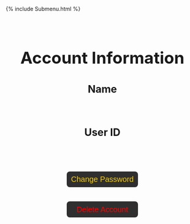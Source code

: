 {% include Submenu.html %}


<html lang="en">
<head>
    <meta charset="UTF-8">
    <meta http-equiv="X-UA-Compatible" content="IE=edge">
    <meta name="viewport" content="width=device-width, initial-scale=1.0">
    <title>Account</title>
    <style>
        .wrapper2 {
            --padding_val: 20px;
            width: 100% - 2*var(--padding_val);
            padding: var(--padding_val);
        }
        h1 {
            font-size: 32pt;
            text-align: center;
            margin-bottom: 40px;
        }
        h2 {
            text-align: center;
            font-size: 20pt;
            margin-bottom: 25px;
        }
        p.bubbly {
            --width: 25%;
            --padding: 2%;
            --margin: calc((((100% - var(--width)) - 2*var(--padding))/2));
            width: var(--width);
            margin-left: var(--margin);
            margin-right: var(--margin);
            margin-top: 25px;
            margin-bottom: 25px;
            text-align: center;
            color: #f1cc0c;
            padding: var(--padding);
            font-size: 20px;
            border-radius: 7px;
            background-color: #0000;
            transition-duration: 0.4s;
        }
        #warningText {
            --width: 70%;
            --padding: 2%;
            --margin: calc((((100% - var(--width)) - 2*var(--padding))/2));
            width: var(--width);
            margin-left: var(--margin);
            margin-right: var(--margin);
            margin-top: 25px;
            margin-bottom: 25px;
            text-align: center;
            color: #f1cc0c;
            padding: var(--padding);
            font-size: 12pt;
            border-radius: 7px;
            background-color: #302f2f;
            transition-duration: 0.4s;
        }
        p.bubbly:hover {
            background-color: #1a1a1a;
        }
        .btn {
            outline: none;
            -webkit-tap-highlight-color: transparent;
            font-family: 'Gill Sans', 'Gill Sans MT', Calibri, 'Trebuchet MS', sans-serif;
            font-size: 20px;
            margin-top: 4%; 
            margin-bottom: 4%;
            position: inline;
            width: 40%;
            margin-left: 30%;
            margin-right: 30%;
            padding: 2%;
            border-radius: 8px;
            background-color: #302f2f;
            color: #ff0000;
            border: none;
            transition-duration: 0.3s;
            cursor: pointer;
        }
        .btn:hover {
            color: #fff;
            background-color: #ff0000;
        }
        .delbtn {
            width: 60%;
            margin-left: 20%;
            margin-right: 20%;
            padding: 3%;
        }
        .gbtn {
            width: 60%;
            margin-left: 20%;
            margin-right: 20%;
            padding: 3%;
            color: #f1cc0c;
        }
        .gbtn:hover {
            color: #000;
            background-color: #16f230;
        }
        .cancel {
            outline: none;
            -webkit-tap-highlight-color: transparent;
            font-family: 'Gill Sans', 'Gill Sans MT', Calibri, 'Trebuchet MS', sans-serif;
            font-size: 20px;
            margin-top: 4%; 
            margin-bottom: 4%;
            position: inline;
            width: 40%;
            margin-left: 30%;
            margin-right: 30%;
            padding: 2%;
            border-radius: 8px;
            background-color: #302f2f;
            color: #f1cc0c;
            border: none;
            transition-duration: 0.3s;
        }
        .cancel:hover {
            color: #000;
            background-color: #f1cc0c;
        }
        .del {
            display: none;
            position: absolute;
            top: 53%;
            left: 50%;
            transform: translate(-50%, -50%);
            width: 500px;
            padding: 20px;
            border-radius: 10px;
            margin-top: 15%;
            z-index: 9;
        }
        .change {
            display: none;
            position: absolute;
            top: 53%;
            left: 50%;
            transform: translate(-50%, -50%);
            width: 500px;
            padding: 20px;
            border-radius: 10px;
            margin-top: 15%;
            z-index: 9;
        }
        .form-container {
            padding: 50px;
            background-color: black;
            box-shadow: 0px 0px 5px 5px rgba(0,0,0,0.4);
        }
        input {
            font-family: 'Gill Sans', 'Gill Sans MT', Calibri, 'Trebuchet MS', sans-serif;
            margin-top: 5%;
            width: 80%;
            margin-left: 10%;
            margin-right: 10%;
            margin-bottom: 5%;
            padding: 2%;
            font-size: 20px;
            background-color: #242424;
            color: #fcf6d9;
            border: none;
            border-radius: 5px;
            border-bottom: 4px solid #f1cc0c;
            transition-duration: 0.3s;
        }
        input:focus{
            background-color: #4d4c4b;
            outline: none;
        }
        @keyframes fadeIn {
            from {
                opacity: 0;
            }
            to {
                opacity: 1;
            }
        }
        @keyframes fadeOut {
            from {
                opacity: 1;
            }
            to {
                opacity: 0;
            }
        }
        .animatef {
            animation: fadeIn 0.5s forwards;
        }
        .animater {
            animation: fadeOut 0.4s forwards;
        }
        .alerts {
          font-family: 'Gill Sans', 'Gill Sans MT', Calibri, 'Trebuchet MS', sans-serif;
          text-align: center;
          font-size: 15px;
          color: #ff2929;
          width: 90%;
          margin-left: 5%;
          margin-right: 5%;
        }
    </style>
    <script src="{{ site.baseurl }}/information/api.js">
    </script>
    <script>
        function change() {
            const alertid = document.getElementById('alert')
            const userid = document.getElementById('userid')
            const old = document.getElementById('old')
            const newP = document.getElementById('new')
            const newPv = document.getElementById('newv')
        fetch('https://fruitteam.duckdns.org/api/players/authenticate', {
            method: 'POST',
            headers: {
                'Content-Type': 'application/json'
            },
            body: JSON.stringify({
                "uid": userid.value,
                "password": old.value
            })  
        })
            .then(res => {
                // trap error response from Web API
                if (res.status !== 200) {
                alertid.style.color = "#ff2929";
                alertid.innerHTML = "Invalid username and/or password. <br> Could not set new password."
                userid.value = ""
                old.value = ""
                return;
                }
                // Valid response will contain json data
                res.json().then(data => {
                if (newP.value === "") {
                    alertid.innerHTML = "Please enter a NEW password."
                    newP.style.borderBottomColor = "red";
                }
                else if (old.value === newP.value){
                    alertid.innerHTML = "New password cannot be the same as old password."
                    newP.style.borderBottomColor = "red";
                }
                else if (newP.value != newPv.value) {
                    alertid.innerHTML = "Your passwords do not match. <br> Please verify your new password."
                    newPv.style.borderBottomColor = "red";
                }
                else {
                    // posting to database
                    fetch('https://fruitteam.duckdns.org/api/players/update', {
                        method: 'PUT',
                        headers: {
                            'Content-Type': 'application/json'
                        },
                        body: JSON.stringify({
                            "uid": userid.value,
                            "data": {"password": newP.value}
                        })
                        })
                        .then(res => {
                        return res.json()
                        })
                        .then(data => {
                            console.log(data)
                            alertid.style.color = "#57ff47"
                            alertid.innerHTML = "<b>Success!</b> Your new password is set. <br> Redirecting soon."
                            })
                        .catch(error => console.log('ERROR'))
                    setTimeout(function() {
                        location.reload();
                    }, 1600);
                }
                })
            })
        }
        function openFormDel() {
            form = document.getElementById("del")
            form.style.display = "block";
            form.classList.add("animatef");
        }
        function openFormPwd() {
            form = document.getElementById("changepwd")
            form.style.display = "block";
            form.classList.add("animatef");
        }
        function closeForm() { 
            form = document.getElementById("del");
            form.classList.remove("animatef");
            form.classList.add("animater");
            form2 = document.getElementById("changepwd")
            form2.classList.remove("animatef");
            form2.classList.add("animater");
            setTimeout(function() {
                form.style.display = "none";
                form.classList.remove("animater");
                form2.style.display = "none";
                form2.classList.remove("animater");
            }, 400);
        }
        function delAcc() {
            const alertid = document.getElementById('alert2');
            const usr = document.getElementById('username');
            const pswd = document.getElementById('pswd');
            fetch('https://fruitteam.duckdns.org/api/players/authenticate', {
                method: 'POST',
                headers: {
                    'Content-Type': 'application/json'
                },
                body: JSON.stringify({
                    "uid": usr.value,
                    "password": pswd.value
                })  
            })
                .then(res => {
                    // trap error response from Web API
                    if (res.status !== 200) {
                    alertid.style.color = "#ff2929";
                    alertid.innerHTML = "invalid username and/or password. <br> Could not delete account."
                    usr.value = ""
                    pswd.value = ""
                    return;
                    }
                    // Valid response will contain json data
                    res.json().then(data => {
                            fetch('https://fruitteam.duckdns.org/api/players/delete', {
                                method: 'DELETE',
                                headers: {
                                    'Content-Type': 'application/json'
                                },
                                body: JSON.stringify({
                                    "uid": usr.value
                                })  
                                }).then(res => {
                                return res.json()
                                })
                                .then(data => {
                                    alertid.style.color = "#57ff47"
                                    alertid.innerHTML = "<b>Success!</b> Your account has been deleted. <br> Redirecting soon."
                                    })
                                .catch(error => console.log('ERROR'))
                            setTimeout(function() {
                                window.location.replace("https://ryanhaki.github.io/Final/");
                            }, 1700);
                    })
                })
        }
    </script>  
</head>
<body onload="showUserInfo()">
    <div class="wrapper2">
        <h1>Account Information</h1>
        <h2 class="name">Name</h2>
        <p class='bubbly' id="nameFull"></p>
        <h2 class="uid">User ID</h2>
        <p class='bubbly' id="usernameID"></p>
        <button class="cancel" onclick="openFormPwd()">Change Password</button>
        <button class="btn" onclick="openFormDel()">Delete Account</button>
        <div class="del" id="del">
            <form class="form-container">
                <h2>Delete Account</h2>
                <input type="username" id="username" placeholder="Please enter your username" required>
                <input type="password" id="pswd" placeholder="Please enter your password" required>
                <p class="bubbly" id="warningText"><b>WARNING!</b> By clicking 'delete', you are removing your account from our system.</p>
                <button type="button" class="btn delbtn" onclick="delAcc()">Delete</button>
                <p class="alerts" id="alert2"></p>
                <button type="button" class="cancel" onclick="closeForm()">Cancel</button>
            </form>
        </div>
        <div class="change" id="changepwd">
            <form class="form-container">
                <h2>Change Password</h2>
                <input type="username" id="userid" placeholder="Please enter your USERNAME" required>
                <input type="password" id="old" placeholder="Please enter your OLD password" required>
                <input type="password" id="new" placeholder="Please enter your NEW password" required>
                <input type="password" id="newv" placeholder="Please re-enter your NEW password" required>
                <button type="button" class="gbtn btn" onclick="change()">Update Password</button>
                <p class="alerts" id="alert"></p>
                <button type="button" class="cancel" onclick="closeForm()">Cancel</button>
            </form>
        </div>
    </div>
</body>
</html>